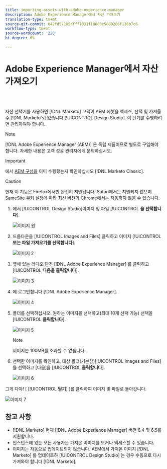```yaml
---
title: importing-assets-with-adobe-experience-manager
description: Adobe Experience Manager에서 자산 가져오기
translation-type: tm+mt
source-git-commit: 642fd57105afff1031f18883c5809206f136b7c6
workflow-type: tm+mt
source-wordcount: '228'
ht-degree: 0%

---
```



# Adobe Experience Manager에서 자산 가져오기

<br> 

자산 선택기를 사용하면 [!DNL Marketo] 고객이 AEM 에셋을 액세스, 선택 및 가져올 수 [!DNL Marketo's] 있습니다 [!UICONTROL Design Studio]. 이 단계를 수행하려면 관리자여야 합니다.

>[!NOTE]
>[!DNL Adobe Experience Manager (AEM)] 은 독립 제품이므로 별도로 구입해야 합니다. 자세한 내용은 고객 성공 관리자에게 문의하십시오.

>[!IMPORTANT]
>에서 [AEM 구성을](https://docs.marketo.com/x/FwPLAQ) 이미 수행했는지 확인하십시오 [!DNL Marketo Classic].

>[!CAUTION]
>
>현재 이 기능은 Firefox에서만 완전히 지원됩니다. Safari에서는 지원되지 않으며 SameSite 쿠키 설정에 따라 최신 버전의 Chrome에서는 작동하지 않을 수 있습니다.

1. 에서 [!UICONTROL Design Studio]이미지 및 파일 [!UICONTROL **을 선택합니다**].

   ![이미지 원](/help/sky/assets/design-studio/importing-assets-with-adobe-experience-manager/importing-assets-with-adobe-experience-manager-1.png)

1. 드롭다운을 [!UICONTROL Images and Files] 클릭하고 이미지 [!UICONTROL **또는 파일 가져오기를 선택합니다**].

   ![이미지 2](/help/sky/assets/design-studio/importing-assets-with-adobe-experience-manager/importing-assets-with-adobe-experience-manager-2.png)

1. 옆에 있는 라디오 단추 [!DNL Adobe Experience Manager] 를 클릭하고 [!UICONTROL **다음을 클릭합니다**].

   ![이미지 3](/help/sky/assets/design-studio/importing-assets-with-adobe-experience-manager/importing-assets-with-adobe-experience-manager-3.png)

1. 에 로그인합니다 [!DNL Adobe Experience Manager].

   ![이미지 4](/help/sky/assets/design-studio/importing-assets-with-adobe-experience-manager/importing-assets-with-adobe-experience-manager-4.png)

1. 폴더를 선택하십시오. 원하는 이미지를 선택하고(최대 10개 선택 가능) 선택을 [!UICONTROL **클릭합니다**].

   ![이미지 5](/help/sky/assets/design-studio/importing-assets-with-adobe-experience-manager/importing-assets-with-adobe-experience-manager-5.png)

   >[!NOTE]
   >
   >이미지는 100MB를 초과할 수 없습니다.

1. 선택한 이미지를 확인하고, 대상 폴더(기본값)[!UICONTROL Images and Files] 를 선택하고 [다음]을 [!UICONTROL **클릭합니다**].

   ![이미지 6](/help/sky/assets/design-studio/importing-assets-with-adobe-experience-manager/importing-assets-with-adobe-experience-manager-6.png)

그게 다야! [ [!UICONTROL **닫기**] ]를 클릭하여 이미지 및 파일로 돌아갑니다.

![이미지 7](/help/sky/assets/design-studio/importing-assets-with-adobe-experience-manager/importing-assets-with-adobe-experience-manager-7.png)

## 참고 사항

* [!DNL Marketo] 현재 [!DNL Adobe Experience Manager] 버전 6.4 및 6.5를 지원합니다.
* 인스턴스에 있는 모든 사용자는 가져온 이미지를 보거나 액세스할 수 있습니다.
* 이미지는 자동으로 업데이트되지 않습니다. AEM에서 가져온 이미지 [!DNL Marketo] 를 업데이트하 [!UICONTROL Design Studio] 는 경우 수동으로 다시 가져와야 합니다 [!DNL Marketo].
